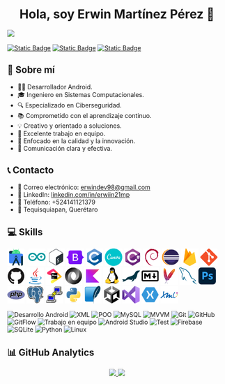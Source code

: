 <div align="center">
<h1 align="center">Hola, soy Erwin Martínez Pérez 👋</h1>
</div>
<img src="https://i.imgur.com/b4cbWnu.png">

[![Static Badge](https://img.shields.io/badge/Facebook-blue?style=social&logo=facebook)](https://www.facebook.com/ERwiin21MP/)
[![Static Badge](https://img.shields.io/badge/Instagram-white?style=social&logo=instagram)](https://www.instagram.com/erwiin21mp/)
[![Static Badge](https://img.shields.io/badge/X-white?style=social&logo=x)](https://twitter.com/ERwiin21MP)

## 👤 Sobre mí

- 👨‍💻 Desarrollador Android.
- 🎓 Ingeniero en Sistemas Computacionales.
- 🔍 Especializado en Ciberseguridad.
- 📚 Comprometido con el aprendizaje continuo.
- 💡 Creativo y orientado a soluciones.
- 👥 Excelente trabajo en equipo.
- 🌟 Enfocado en la calidad y la innovación.
- 💬 Comunicación clara y efectiva.

## 📞 Contacto

- 📧 Correo electrónico: [erwindev98@gmail.com](mailto:erwindev98@gmail.com)
- 🔗 LinkedIn: [linkedin.com/in/erwiin21mp](www.linkedin.com/in/erwiin21mp)
- 📱 Teléfono: +524141121379
- 📍 Tequisquiapan, Querétaro

## 💻 Skills

<img src="https://github.com/devicons/devicon/blob/master/icons/androidstudio/androidstudio-original.svg" alt="Android Stuio" width="40" height="40"/>&nbsp;
<img src="https://github.com/devicons/devicon/blob/master/icons/arduino/arduino-original.svg" alt="Arduino" width="40" height="40">
<img src="https://github.com/devicons/devicon/blob/master/icons/bash/bash-original.svg" alt="Bash" width="40" height="40">
<img src="https://github.com/devicons/devicon/blob/master/icons/bootstrap/bootstrap-original.svg" alt="Bootstrap" width="40" height="40">
<img src="https://github.com/devicons/devicon/blob/master/icons/c/c-original.svg" alt="C" width="40" height="40">
<img src="https://github.com/devicons/devicon/blob/master/icons/canva/canva-original.svg" alt="Canva" width="40" height="40">
<img src="https://github.com/devicons/devicon/blob/master/icons/csharp/csharp-original.svg" alt="C#" width="40" height="40">
<img src="https://github.com/devicons/devicon/blob/master/icons/debian/debian-original.svg" alt="Debian" width="40" height="40">
<img src="https://github.com/devicons/devicon/blob/master/icons/eclipse/eclipse-original.svg" alt="Eclipse" width="40" height="40">
<img src="https://github.com/devicons/devicon/blob/master/icons/firebase/firebase-original.svg" alt="Firebase" width="40" height="40">
<img src="https://github.com/devicons/devicon/blob/master/icons/git/git-original.svg" alt="Git" width="40" height="40">
<img src="https://github.com/devicons/devicon/blob/master/icons/github/github-original.svg" alt="Github" width="40" height="40">
<img src="https://github.com/devicons/devicon/blob/master/icons/java/java-original.svg" alt="Java" width="40" height="40">
<img src="https://github.com/devicons/devicon/blob/master/icons/jetbrains/jetbrains-original.svg" alt="Jetbrains" width="40" height="40">
<img src="https://github.com/devicons/devicon/blob/master/icons/json/json-original.svg" alt="Json" width="40" height="40">
<img src="https://github.com/devicons/devicon/blob/master/icons/kotlin/kotlin-original.svg" alt="Kotlin" width="40" height="40">
<img src="https://github.com/devicons/devicon/blob/master/icons/linux/linux-original.svg" alt="Linux" width="40" height="40">
<img src="https://github.com/devicons/devicon/blob/master/icons/mariadb/mariadb-original.svg" alt="MariaDB" width="40" height="40">
<img src="https://github.com/devicons/devicon/blob/master/icons/markdown/markdown-original.svg" alt="Markdown" width="40" height="40">
<img src="https://github.com/devicons/devicon/blob/master/icons/maven/maven-original.svg" alt="Maven" width="40" height="40">
<img src="https://github.com/devicons/devicon/blob/master/icons/mysql/mysql-original.svg" alt="MySQL" width="40" height="40">
<img src="https://github.com/devicons/devicon/blob/master/icons/photoshop/photoshop-original.svg" alt="Photoshop" width="40" height="40">
<img src="https://github.com/devicons/devicon/blob/master/icons/php/php-original.svg" alt="PHP" width="40" height="40">
<img src="https://github.com/devicons/devicon/blob/master/icons/postgresql/postgresql-original.svg" alt="Postgresql" width="40" height="40">
<img src="https://github.com/devicons/devicon/blob/master/icons/putty/putty-original.svg" alt="Putty" width="40" height="40">
<img src="https://github.com/devicons/devicon/blob/master/icons/python/python-original.svg" alt="Putty" width="40" height="40">
<img src="https://github.com/devicons/devicon/blob/master/icons/sqlite/sqlite-original.svg" alt="sqlite" width="40" height="40">
<img src="https://github.com/devicons/devicon/blob/master/icons/unity/unity-original.svg" alt="Unity" width="40" height="40">
<img src="https://github.com/devicons/devicon/blob/master/icons/visualstudio/visualstudio-original.svg" alt="Visual Studio" width="40" height="40">
<img src="https://github.com/devicons/devicon/blob/master/icons/xamarin/xamarin-original.svg" alt="Xamarin" width="40" height="40">
<img src="https://github.com/devicons/devicon/blob/master/icons/xml/xml-original.svg" alt="XML" width="40" height="40">

![Desarrollo Android](https://img.shields.io/badge/Desarrollo%20Android-white?style=flat&logo=android)
![XML](https://img.shields.io/badge/XML-white?style=flat&logo=xaml)
![POO](https://img.shields.io/badge/POO-white?style=flat&logo=pcgamingwiki)
![MySQL](https://img.shields.io/badge/MySQL-white?style=flat&logo=mysql)
![MVVM](https://img.shields.io/badge/MVVM-white?style=flat&logo=files)
![Git](https://img.shields.io/badge/Git-white?style=flat&logo=git)
![GitHub](https://img.shields.io/badge/GitHub-white?style=flat&logo=github&logoColor=000000)
![GitFlow](https://img.shields.io/badge/Git%20Flow-white?style=flat&logo=github&logoColor=000000)
![Trabajo en equipo](https://img.shields.io/badge/Teamwork-white?style=flat&logo=discord)
![Android Studio](https://img.shields.io/badge/Android%20Studio-white?style=flat&logo=androidstudio)
![Test](https://img.shields.io/badge/Test-white?style=flat&logo=test)
![Firebase](https://img.shields.io/badge/Firebase-white?style=flat&logo=firebase)
![SQLite](https://img.shields.io/badge/SQLite-white?style=flat&logo=SQLite&logoColor=000000)
![Python](https://img.shields.io/badge/Python-white?style=flat&logo=python)
![Linux](https://img.shields.io/badge/Linux-white?style=flat&logo=linux&logoColor=000000)


## 📊 GitHub Analytics

<p align="center">
<a href="https://github.com/ERwiin21MP">
  <img height="180em" src="https://github-readme-stats-eight-theta.vercel.app/api?username=ErwinDevs&show_icons=true&theme=algolia&include_all_commits=true&count_private=true"/>
  <img height="180em" src="https://github-readme-stats-eight-theta.vercel.app/api/top-langs/?username=ErwinDevs&layout=compact&langs_count=8&theme=algolia"/>
</a>
</p>
